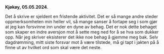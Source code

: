 **Kjøkøy, 05.05.2024**.

Det å skrive er sjeldent en fristende aktivitet. Det er så mange andre steder oppmerksomheten min heller vil, så mange sanser å fortape seg i som gjør at jeg kan forsvinne inn under en dyne av behag. Det er nok dette behaget som skaper en indre aversjon mot å sette meg ned for å se hva som dukker opp. Når jeg skriver eksisterer det ikke noe behag å gjemme meg bak. Selv dagdrømming, mitt siste forsvar mot å være tilstede, må gi tapt i jakten på å finne ut av hvilket ord som skal være det neste. 